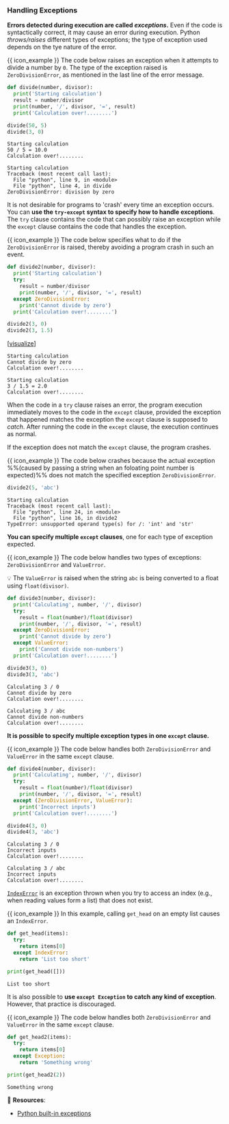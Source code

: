 ### Handling Exceptions

**Errors detected during execution are called _exceptions_.** Even if the code is syntactically correct, it may cause an error during execution. Python _<tooltip content="_throw_ and _raise_  are two terms used to describe an exception being encountered">throws/raises</tooltip>_ different types of exceptions; the type of exception used depends on the tye nature of the error.

<box>

{{ icon_example }} The code below raises an exception when it attempts to divide a number by `0`. The type of the exception raised is `ZeroDivisionError`, as mentioned in the last line of the error message.

<include src="inputOutput.md" var-align="middle" boilerplate>
<span id="input">

```python
def divide(number, divisor):
  print('Starting calculation')
  result = number/divisor
  print(number, '/', divisor, '=', result)
  print('Calculation over!........')

divide(50, 5)
divide(3, 0)
```
</span>
<span id="output">

```
Starting calculation
50 / 5 = 10.0
Calculation over!........

Starting calculation
Traceback (most recent call last):
  File "python", line 9, in <module>
  File "python", line 4, in divide
ZeroDivisionError: division by zero
```
</span>
</include>

</box>

It is not desirable for programs to 'crash' every time an exception occurs. You can **use the `try-except` syntax to specify how to handle exceptions**. The `try` clause contains the code that can possibly raise an exception while the `except` clause contains the code that handles the exception.

<box>

{{ icon_example }} The code below specifies what to do if the `ZeroDivisionError` is raised, thereby avoiding a program crash in such an event.

<include src="inputOutput.md" var-align="middle" boilerplate>
<span id="input">

```python
def divide2(number, divisor):
  print('Starting calculation')
  try:
    result = number/divisor
    print(number, '/', divisor, '=', result)
  except ZeroDivisionError:
    print('Cannot divide by zero')
  print('Calculation over!........')

divide2(3, 0)
divide2(3, 1.5)
```
</span>
<span id="output">

[<a target="_blank" href="https://goo.gl/rc8X9h">visualize</a>]<br>
```
Starting calculation
Cannot divide by zero
Calculation over!........

Starting calculation
3 / 1.5 = 2.0
Calculation over!........
```
</span>
</include>

</box>

When the code in a `try` clause raises an error, the program execution immediately moves to the code in the `except` clause, provided the exception that happened matches the exception the `except` clause is supposed to _<tooltip content="_Catch_ is term often used to describe a clause that respondes to a specific exception.">catch</tooltip>_. After running the code in the `except` clause, the execution continues as normal. 

If the exception does not match the `except` clause, the program crashes.

<box>

{{ icon_example }} The code below crashes because the actual exception %%(caused by passing a string when an foloating point number is expected)%% does not match the specified exception `ZeroDivisionError`.

<include src="inputOutput.md" var-align="top" boilerplate>
<span id="input">

```python
divide2(5, 'abc')
```
</span>
<span id="output">

```
Starting calculation
Traceback (most recent call last):
  File "python", line 24, in <module>
  File "python", line 16, in divide2
TypeError: unsupported operand type(s) for /: 'int' and 'str'
```
</span>
</include>

</box>

**You can specify multiple `except` clauses**, one for each type of exception expected.

<box>

{{ icon_example }} The code below handles two types of exceptions: `ZeroDivisionError` and `ValueError`.

:bulb: The `ValueError` is raised when the string `abc` is being converted to a float using `float(divisor)`.

<include src="inputOutput.md" var-align="middle" boilerplate>
<span id="input">

```python
def divide3(number, divisor):
  print('Calculating', number, '/', divisor)
  try:
    result = float(number)/float(divisor)
    print(number, '/', divisor, '=', result)
  except ZeroDivisionError:
    print('Cannot divide by zero')
  except ValueError:
    print('Cannot divide non-numbers')
  print('Calculation over!........')

divide3(3, 0)
divide3(3, 'abc')
```
</span>
<span id="output">

```
Calculating 3 / 0
Cannot divide by zero
Calculation over!........

Calculating 3 / abc
Cannot divide non-numbers
Calculation over!........
```
</span>
</include>


</box>

**It is possible to specify multiple exception types in one `except` clause.**

<box>

{{ icon_example }} The code below handles both `ZeroDivisionError` and `ValueError` in the same `except` clause.

<include src="inputOutput.md" var-align="middle" boilerplate>
<span id="input">

```python
def divide4(number, divisor):
  print('Calculating', number, '/', divisor)
  try:
    result = float(number)/float(divisor)
    print(number, '/', divisor, '=', result)
  except (ZeroDivisionError, ValueError):
    print('Incorrect inputs')
  print('Calculation over!........')

divide4(3, 0)
divide4(3, 'abc')
```
</span>
<span id="output">

```
Calculating 3 / 0
Incorrect inputs
Calculation over!........

Calculating 3 / abc
Incorrect inputs
Calculation over!........
```
</span>
</include>

</box>

[`IndexError`](https://docs.python.org/3/library/exceptions.html#IndexError) is an exception thrown when you try to access an index (e.g., when reading values form a list) that does not exist.

<box>

{{ icon_example }} In this example, calling `get_head` on an empty list causes an `IndexError`.

<include src="inputOutput.md" boilerplate>
<span id="input">

```python
def get_head(items):
  try:
    return items[0]
  except IndexError:
    return 'List too short'

print(get_head([]))
```
</span>
<span id="output">

```
List too short
```
</span>
</include>

</box>

It is also possible to **use `except Exception` to catch any kind of exception**. However, that practice is discouraged. 

<box>

{{ icon_example }} The code below handles both `ZeroDivisionError` and `ValueError` in the same `except` clause.

<include src="inputOutput.md" boilerplate>
<span id="input">

```python
def get_head2(items):
  try:
    return items[0]
  except Exception:
    return 'Something wrong'

print(get_head2(2))
```
</span>
<span id="output">

```
Something wrong
```
</span>
</include>

</box>

<include src="tryYourOwn.md" boilerplate var-program="errors-exceptions-handling" />

:paperclip: **Resources**:
* [Python built-in exceptions](https://www.tutorialspoint.com/python/standard_exceptions.htm)

<include src="exercisePanel.md" boilerplate var-title="Enter Integer" var-file="e-enterInteger.md" />